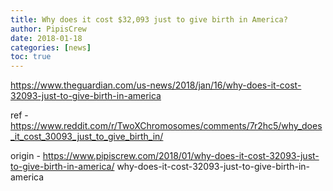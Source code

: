 ```yaml
---
title: Why does it cost $32,093 just to give birth in America?
author: PipisCrew
date: 2018-01-18
categories: [news]
toc: true
---
```


https://www.theguardian.com/us-news/2018/jan/16/why-does-it-cost-32093-just-to-give-birth-in-america

ref - https://www.reddit.com/r/TwoXChromosomes/comments/7r2hc5/why_does_it_cost_30093_just_to_give_birth_in/

origin - https://www.pipiscrew.com/2018/01/why-does-it-cost-32093-just-to-give-birth-in-america/ why-does-it-cost-32093-just-to-give-birth-in-america